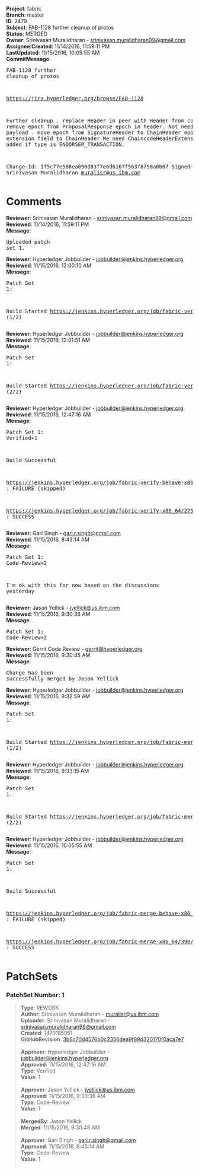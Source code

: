 <strong>Project</strong>: fabric</br><strong>Branch</strong>: master<br><strong>ID</strong>: 2479<br><strong>Subject</strong>: FAB-1128 further cleanup of protos<br><strong>Status</strong>: MERGED<br><strong>Owner</strong>: Srinivasan Muralidharan - srinivasan.muralidharan99@gmail.com<br><strong>Assignee</strong>:<strong>Created</strong>: 11/14/2016, 11:59:11 PM<br><strong>LastUpdated</strong>: 11/15/2016, 10:05:55 AM<br><strong>CommitMessage</strong>:<br><pre>FAB-1128 further cleanup of protos

https://jira.hyperledger.org/browse/FAB-1128

Further cleanup
  . replace Header in peer with Header from common
  . remove epoch from ProposalResponse
    epoch in header. Not needed in payload
  . move epoch from SignatureHeader to ChainHeader
    epoch
  . add extension field to ChainHeader
    We need ChaincodeHeaderExtension to be added
    if type is ENDORSER_TRANSACTION.

Change-Id: If5c77e588ea090d83f7e6d6167f563f6758a0b07
Signed-off-by: Srinivasan Muralidharan <muralisr@us.ibm.com>
</pre><h1>Comments</h1><strong>Reviewer</strong>: Srinivasan Muralidharan - srinivasan.muralidharan99@gmail.com<br><strong>Reviewed</strong>: 11/14/2016, 11:59:11 PM<br><strong>Message</strong>: <pre>Uploaded patch set 1.</pre><strong>Reviewer</strong>: Hyperledger Jobbuilder - jobbuilder@jenkins.hyperledger.org<br><strong>Reviewed</strong>: 11/15/2016, 12:00:10 AM<br><strong>Message</strong>: <pre>Patch Set 1:

Build Started https://jenkins.hyperledger.org/job/fabric-verify-behave-x86_64/1596/ (1/2)</pre><strong>Reviewer</strong>: Hyperledger Jobbuilder - jobbuilder@jenkins.hyperledger.org<br><strong>Reviewed</strong>: 11/15/2016, 12:01:51 AM<br><strong>Message</strong>: <pre>Patch Set 1:

Build Started https://jenkins.hyperledger.org/job/fabric-verify-x86_64/2751/ (2/2)</pre><strong>Reviewer</strong>: Hyperledger Jobbuilder - jobbuilder@jenkins.hyperledger.org<br><strong>Reviewed</strong>: 11/15/2016, 12:47:16 AM<br><strong>Message</strong>: <pre>Patch Set 1: Verified+1

Build Successful 

https://jenkins.hyperledger.org/job/fabric-verify-behave-x86_64/1596/ : FAILURE (skipped)

https://jenkins.hyperledger.org/job/fabric-verify-x86_64/2751/ : SUCCESS</pre><strong>Reviewer</strong>: Gari Singh - gari.r.singh@gmail.com<br><strong>Reviewed</strong>: 11/15/2016, 8:43:14 AM<br><strong>Message</strong>: <pre>Patch Set 1: Code-Review+2

I'm ok with this for now based on the discussions yesterday</pre><strong>Reviewer</strong>: Jason Yellick - jyellick@us.ibm.com<br><strong>Reviewed</strong>: 11/15/2016, 9:30:36 AM<br><strong>Message</strong>: <pre>Patch Set 1: Code-Review+2</pre><strong>Reviewer</strong>: Gerrit Code Review - gerrit@hyperledger.org<br><strong>Reviewed</strong>: 11/15/2016, 9:30:45 AM<br><strong>Message</strong>: <pre>Change has been successfully merged by Jason Yellick</pre><strong>Reviewer</strong>: Hyperledger Jobbuilder - jobbuilder@jenkins.hyperledger.org<br><strong>Reviewed</strong>: 11/15/2016, 9:32:59 AM<br><strong>Message</strong>: <pre>Patch Set 1:

Build Started https://jenkins.hyperledger.org/job/fabric-merge-behave-x86_64/212/ (1/2)</pre><strong>Reviewer</strong>: Hyperledger Jobbuilder - jobbuilder@jenkins.hyperledger.org<br><strong>Reviewed</strong>: 11/15/2016, 9:33:15 AM<br><strong>Message</strong>: <pre>Patch Set 1:

Build Started https://jenkins.hyperledger.org/job/fabric-merge-x86_64/390/ (2/2)</pre><strong>Reviewer</strong>: Hyperledger Jobbuilder - jobbuilder@jenkins.hyperledger.org<br><strong>Reviewed</strong>: 11/15/2016, 10:05:55 AM<br><strong>Message</strong>: <pre>Patch Set 1:

Build Successful 

https://jenkins.hyperledger.org/job/fabric-merge-behave-x86_64/212/ : FAILURE (skipped)

https://jenkins.hyperledger.org/job/fabric-merge-x86_64/390/ : SUCCESS</pre><h1>PatchSets</h1><h3>PatchSet Number: 1</h3><blockquote><strong>Type</strong>: REWORK<br><strong>Author</strong>: Srinivasan Muralidharan - muralisr@us.ibm.com<br><strong>Uploader</strong>: Srinivasan Muralidharan - srinivasan.muralidharan99@gmail.com<br><strong>Created</strong>: 1479185951<br><strong>GitHubRevision</strong>: [3b6c70d4576b0c2356dea9f89d320170f0aca7e7](https://github.com/hyperledger/fabric/commit/3b6c70d4576b0c2356dea9f89d320170f0aca7e7)<br><br><strong>Approver</strong>: Hyperledger Jobbuilder - jobbuilder@jenkins.hyperledger.org<br><strong>Approved</strong>: 11/15/2016, 12:47:16 AM<br><strong>Type</strong>: Verified<br><strong>Value</strong>: 1<br><br><strong>Approver</strong>: Jason Yellick - jyellick@us.ibm.com<br><strong>Approved</strong>: 11/15/2016, 9:30:36 AM<br><strong>Type</strong>: Code-Review<br><strong>Value</strong>: 1<br><br><strong>MergedBy</strong>: Jason Yellick<br><strong>Merged</strong>: 11/15/2016, 9:30:45 AM<br><br><strong>Approver</strong>: Gari Singh - gari.r.singh@gmail.com<br><strong>Approved</strong>: 11/15/2016, 8:43:14 AM<br><strong>Type</strong>: Code-Review<br><strong>Value</strong>: 1<br><br></blockquote>